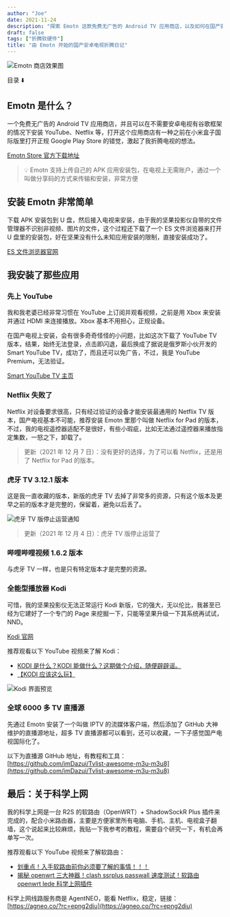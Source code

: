 ```yaml
---
author: "Joe"
date: 2021-11-24
description: "探索 Emotn 这款免费无广告的 Android TV 应用商店，以及如何在国产安卓电视上安装和使用各种流媒体应用"
draft: false
tags: ["折腾软硬件"]
title: "由 Emotn 开始的国产安卓电视折腾日记"
---
```


![Emotn 商店效果图](/images/posts/emotn-android-tv-exploration/emotn-store.webp)

目录 ⬇️

## Emotn 是什么？

一个免费无广告的 Android TV 应用商店，并且可以在不需要安卓电视有谷歌框架的情况下安装 YouTube、Netflix 等，打开这个应用商店有一种之前在小米盒子国际版里打开正规 Google Play Store 的错觉，激起了我折腾电视的想法。

[Emotn Store 官方下载地址](https://app.emotn.com/)

> 💡 Emotn 支持上传自己的 APK 应用安装包，在电视上无需账户，通过一个叫做分享码的方式来传输和安装，非常方便

## 安装 Emotn 非常简单

下载 APK 安装包到 U 盘，然后接入电视来安装，由于我的坚果投影仪自带的文件管理器不识别非视频、图片的文件，这个过程还下载了一个 ES 文件浏览器来打开 U 盘里的安装包，好在坚果没有什么未知应用安装的限制，直接安装成功了。

[ES 文件浏览器官网](http://www.estrongs.com/)

## 我安装了那些应用

### 先上 YouTube

我和我老婆已经非常习惯在 YouTube 上订阅并观看视频，之前是用 Xbox 来安装并通过 HDMI 来连接播放。Xbox 基本不用担心，正规设备。

在国产电视上安装，会有很多奇奇怪怪的小问题，比如这次下载了 YouTube TV 版本，结果，始终无法登录，点击即闪退，最后换成了据说是俄罗斯小伙开发的 Smart YouTube TV，成功了，而且还可以免广告，不过，我是 YouTube Premium，无法验证。

[Smart YouTube TV 主页](https://smartyoutubetv.github.io/)

### Netflix 失败了

Netflix 对设备要求很高，只有经过验证的设备才能安装最通用的 Netflix TV 版本，国产电视基本不可能，推荐安装 Emotn 里那个叫做 Netflix for Pad 的版本，不过，我的电视遥控器适配不是很好，有些小瑕疵，比如无法通过遥控器来播放指定集数，一怒之下，卸载了。

> 更新（2021 年 12 月 7 日）：没有更好的选择，为了可以看 Netflix，还是用了 Netflix for Pad 的版本。

### 虎牙 TV 3.12.1 版本

这是我一直收藏的版本，新版的虎牙 TV 去掉了非常多的资源，只有这个版本及更早之前的版本才是完整的，保留着，避免以后丢了。

![虎牙 TV 版停止运营通知](/images/posts/emotn-android-tv-exploration/huya-tv-notice.webp)

> 更新（2021 年 12 月 4 日）：虎牙 TV 版停止运营了

### 哔哩哔哩视频 1.6.2 版本

与虎牙 TV 一样，也是只有特定版本才是完整的资源。

### 全能型播放器 Kodi

可惜，我的坚果投影仪无法正常运行 Kodi 新版，它的强大，无以伦比，我甚至已经为它建好了一个专门的 Page 来挖掘一下，只能等坚果升级一下其系统再试试，NND。

[Kodi 官网](https://kodi.tv/)

推荐观看以下 YouTube 视频来了解 Kodi：
- [KODI 是什么？KODI 能做什么？这期做个介绍，随便辟辟谣。](https://www.youtube.com/watch?v=XEHoepm-ivg)
- [【KODI 应该这么玩】](https://www.youtube.com/playlist?list=PLTI5d7Gwez7pdJ_S-AV1tDrFFdwRly_e4)

![Kodi 界面预览](/images/posts/emotn-android-tv-exploration/kodi-interface.webp)

### 全球 6000 多 TV 直播源

先通过 Emotn 安装了一个叫做 IPTV 的流媒体客户端，然后添加了 GitHub 大神维护的直播源地址，超多 TV 直播源都可以看到，还可以收藏，一下子感觉国产电视国际化了。

以下为直播源 GitHub 地址，有教程和工具：
[https://github.com/imDazui/Tvlist-awesome-m3u-m3u8](https://github.com/imDazui/Tvlist-awesome-m3u-m3u8)

## 最后：关于科学上网

我的科学上网是一台 R2S 的软路由（OpenWRT）+ ShadowSockR Plus 插件来完成的，配合小米路由器，主要是方便家里所有电脑、手机、主机、电视盒子翻墙，这个说起来比较麻烦，我贴一下我参考的教程，需要自个研究一下，有机会再单写一次。

推荐观看以下 YouTube 视频来了解软路由：
- [划重点！入手软路由前你必须要了解的事情！！！](https://www.youtube.com/watch?v=NwJtD_JBfeI)
- [揭秘 openwrt 三大神器！clash ssrplus passwall 速度测试！软路由 openwrt lede 科学上网插件](https://www.youtube.com/watch?v=jwd7wvqcDYY)

科学上网线路服务商是 AgentNEO，能看 Netflix，稳定，链接：[https://agneo.co/?rc=epng2diu](https://agneo.co/?rc=epng2diu)